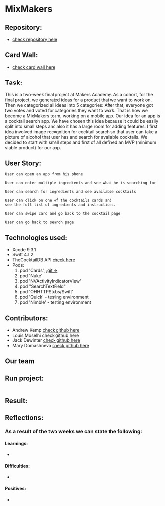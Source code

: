 MixMakers
=================

Repository:
-------

* [check repository here](https://github.com/MaryDomashneva/MixMakers)

Card Wall:
-------

* [check card wall here](https://trello.com/b/p7wf6qg3/mobile-app)

Task:
-------
This is a two-week final project at Makers Academy.
As a cohort, for the final project,  we generated ideas for a product that we want to work on. Then we categorized all ideas into 5 categories: 
After that, everyone got two votes and voted for categories they want to work.
That is how we become a MixMakers team, working on a mobile app.
Our idea for an app is a cocktail search app.
We have chosen this idea because it could be easily split into small steps and also it has a large room for adding features.
I first idea involved image recognition for cocktail search so that user can take a picture of alcohol that user has and search for available cocktails.
We decided to start with small steps and first of all defined an MVP (minimum viable product) for our app.


User Story:
-------

```
User can open an app from his phone
```
```
User can enter multiple ingredients and see what he is searching for
```
```
User can search for ingredients and see available cocktails
```
```
User can click on one of the cocktails cards and
see the full list of ingredients and instructions.
```
```
User can swipe card and go back to the cocktail page
```
```
User can go back to search page
```

Technologies used:
-----
* Xcode 9.3.1
* Swift 4.1.2
* TheCocktailDB API [check here](https://www.thecocktaildb.com/)
* Pods:
  1. pod 'Cards', [:git =>](https://github.com/andyk144/Cards.git)
  1. pod 'Nuke'
  1. pod 'NVActivityIndicatorView'
  1. pod "SearchTextField"
  1. pod 'OHHTTPStubs/Swift'
  1. pod 'Quick' - testing environment
  1. pod 'Nimble' - testing environment


Contributors:
-------
* Andrew Kemp [check github here](https://github.com/andyk144)
* Louis Moselhi [check github here](https://github.com/Mozl)
* Jack Dewinter [check github here](https://github.com/dewinterjack)
* Mary Domashneva [check github here](https://github.com/MaryDomashneva)

## Our team


Run project:
-----

```
```

Result:
-------




Reflections:
-------


### As a result of the two weeks we can state the following:

#### Learnings:
* 


#### Difficulties:
* 

#### Positives: 
* 
